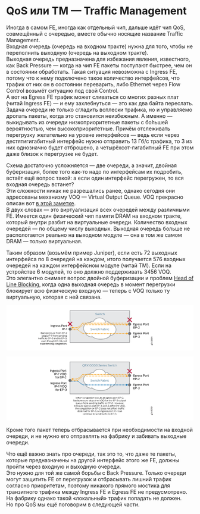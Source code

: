 # QoS или TM — Traffic Management

Иногда в самом FE, иногда как отдельный чип, дальше идёт чип QoS, совмещённый с очередью, вместе обычно носящие название Traffic Management.  
Входная очередь \(очередь на входном тракте\) нужна для того, чтобы не переполнить выходную \(очередь на выходном тракте\).  
Выходная очередь предназначена для избежания явления, известного, как Back Pressure — когда на чип FE пакеты поступают быстрее, чем он в состоянии обработать. Такая ситуация невозможна с Ingress FE, потому что к нему подключено такое количество интерфейсов, что трафик от них он в состоянии переварить, либо Ethernet через Flow Control возьмёт ситуацию под свой Control.  
А вот на Egress FE трафик может сливаться со многих разных плат \(читай Ingress FE\) — и ему захлебнуться — это как два байта переслать.  
Задача очереди не только сгладить всплески трафика, но и управляемо дропать пакеты, когда это становится неизбежным. А именно — выкидывать из очереди низкоприоритетные пакеты с бо́льшей вероятностью, чем высокоприоритетные. Причём отслеживать перегрузку желательно на уровне интерфейсов — ведь если через дестятигигабитный интерфейс нужно отправить 13 Гб/с трафика, то 3 из них однозначно будет отброшено, а четырёхсот-гигабитный FE при этом даже близок к перегрузке не будет.

Схема достаточно усложняется — две очереди, а значит, двойная буферизация, более того как-то надо по интерфейсам их подробить, встаёт ещё вопрос такой: а если один интерфейс перегружен, то вся входная очередь встанет?  
Эти сложности никак не разрешались ранее, однако сегодня они адресованы механизму VOQ — Virtual Output Queue. VOQ прекрасно описан вот [в этой заметке](https://www.juniper.net/documentation/en_US/junos/topics/concept/cos-qfx-series-voq-understanding.html).  
В двух словах — это виртуализация всех очередей между различными FE. Имеется один физический чип памяти DRAM на входном тракте, который внутри разбит на виртуальные очереди. Количество входных очередей — по общему числу выходных. Выходная очередь больше не распологается реально на выходном модуле — она в том же самом DRAM — только виртуальная.

Таким образом \(возьмём пример Juniper\), если есть 72 выходных интерфейса по 8 очередей на каждом, итого получается 576 входных очередей на каждом интерфейсном модуле \(читай TM\). Если на устройстве 6 модулей, то оно должно поддерживать 3456 VOQ.  
Это элегантно снимает вопрос двойной буферизации и проблем [Head of Line Blocking](https://en.wikipedia.org/wiki/Head-of-line_blocking), когда одна выходная очередь в момент перегрузки блокирует всю физическую входную — теперь с VOQ только ту виртуальную, которая с ней связана.

![](../../../.gitbook/assets/image%20%2853%29.png)

![](../../../.gitbook/assets/image%20%28175%29.png)

Кроме того пакет теперь отбрасывается при необходимости на входной очереди, и не нужно его отправлять на фабрику и забивать выходные очереди.

Что ещё важно знать про очереди, так это то, что даже те пакеты, которые предназначены на другой интерфейс этого же FE, должны пройти через входную и выходную очереди.  
Это нужно для той же самой борьбы с Back Pressure. Только очереди могут защитить FE от перегрузок и отбрасывать лишний трафик согласно приоритетам, поэтому никакого прямого мостика для транзитного трафика между Ingress FE и Egress FE не предусмотрено.  
На фабрику однако такой «локальный» трафик попадать не должен.  
Но про QoS мы ещё поговорим в следующей части.

